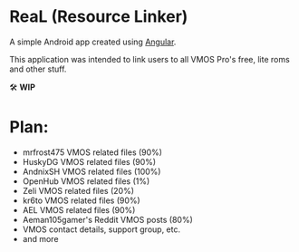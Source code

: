 # ReaL (Resource Linker)

A simple Android app created using [Angular](https://angular.io).

This application was intended to link users to all VMOS Pro's free, lite roms and other stuff.

🛠️ **WIP**

# Plan:
- mrfrost475 VMOS related files (90%) 
- HuskyDG VMOS related files (90%)
- AndnixSH VMOS related files (100%)
- OpenHub VMOS related files (1%)
- Zeli VMOS related files (20%)
- kr6to VMOS related files (90%)
- AEL VMOS related files (90%) 
- Aeman105gamer's Reddit VMOS posts (80%)
- VMOS contact details, support group, etc.
- and more




